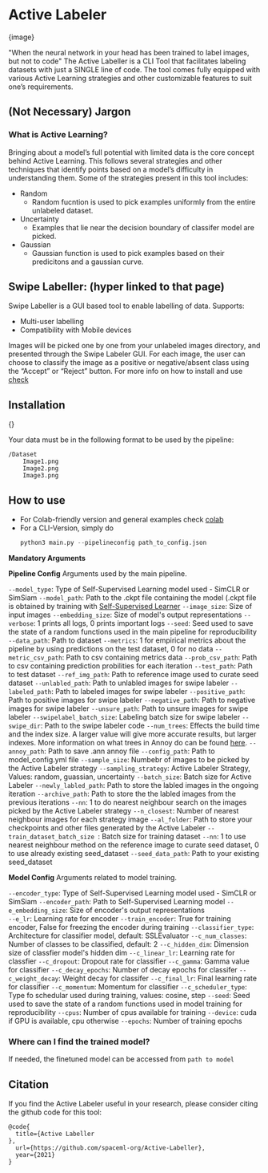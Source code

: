 # Active Labeler
{image}

"When the neural network in your head has been trained to label images, but not to code"
The Active Labeller is a CLI Tool that facilitates labeling datasets with just a SINGLE line of code. The tool comes fully equipped with various Active Learning strategies and other customizable features to suit one’s requirements.

## (Not Necessary) Jargon
### What is Active Learning?
Bringing about a model’s full potential with limited data is the core concept behind Active Learning. This follows several strategies and other techniques that identify points based on a model’s difficulty in understanding them. 
Some of the strategies present in this tool includes:
-  Random
    * Random fucntion is used to pick examples uniformly from the entire unlabeled dataset.
-  Uncertainty
    * Examples that lie near the decision boundary of classifer model are picked.
-  Gaussian 
    * Gaussian function is used to pick examples based on their predicitons and a gaussian curve. 


## Swipe Labeller: (hyper linked to that page)
Swipe Labeller is a GUI based tool to enable labelling of data.
Supports:
- Multi-user labelling
- Compatibility with Mobile devices

Images will be picked one by one from your unlabeled images directory, and presented through the Swipe Labeler GUI. For each image, the user can choose to classify the image as a positive or negative/absent class using the “Accept” or “Reject” button. 
For more info on how to install and use [check](https://github.com/spaceml-org/Swipe-Labeler)

## Installation
{}

Your data must be in the following format to be used by the pipeline:
```
/Dataset
    Image1.png
    Image2.png
    Image3.png
```

## How to use

* For Colab-friendly version and general examples check [colab]()
* For a CLI-Version, simply do 
    ```py
    python3 main.py --pipelineconfig path_to_config.json
    ```

__Mandatory Arguments__

__Pipeline Config__
Arguments used by the main pipeline. 

```--model_type```: Type of Self-Supervised Learning model used - SimCLR or SimSiam
```--model_path```: Path to the .ckpt file containing the model (.ckpt file is obtained by training with [Self-Supervised Learner](https://github.com/spaceml-org/Self-Supervised-Learner)
```--image_size```: Size of input images
```--embedding_size```: Size of model's output representations 
```--verbose```: 1 prints all logs, 0 prints important logs
```--seed```: Seed used to save the state of a random functions used in the main pipeline for reproducibility 
```--data_path```: Path to dataset
```--metrics```: 1 for empirical metrics about the pipeline by using predictions on the test dataset, 0 for no data 
```--metric_csv_path```: Path to csv containing metrics data
```--prob_csv_path```: Path to csv containing prediction probilities for each iteration
```--test_path```: Path to test dataset
```--ref_img_path```: Path to reference image used to curate seed dataset
```--unlabled_path```: Path to unlabled images for swipe labeler
```--labeled_path```: Path to labeled images for swipe labeler
```--positive_path```: Path to positive images for swipe labeler
```--negative_path```: Path to negative images for swipe labeler
```--unsure_path```: Path to unsure images for swipe labeler
```--swipelabel_batch_size```: Labeling batch size for swipe labeler
```--swipe_dir```: Path to the swipe labeler code
```--num_trees```: Effects the build time and the index size. A larger value will give more accurate results, but larger indexes. More information on what trees in Annoy do can be found [here](https://github.com/spotify/annoy#how-does-it-work).
```--annoy_path```: Path to save .ann annoy file
```--config_path```: Path to model_config.yml file
```--sample_size```: Numbebr of images to be picked by the Active Labeler strategy
```--sampling_strategy```: Active Labeler Strategy, Values: random, guassian, uncertainty 
```--batch_size```: Batch size for Active Labeler
```--newly_labled_path```:  Path to store the labled images in the ongoing iteration
```--archive_path```: Path to store the the labled images from the previous iterations
```--nn```: 1 to do nearest neighbour search on the images picked by the Active Labeler strategy
```--n_closest```: Number of nearest neighbour images for each strategy image
```--al_folder```: Path to store your checkpoints and other files generated by the Active Labeler
```--train_dataset_batch_size ```: Batch size for training dataset
```--nn```: 1 to use nearest neighbour method on the reference image to curate seed dataset, 0 to use already existing seed_dataset
```--seed_data_path```: Path to your existing seed_dataset


__Model Config__
Arguments related to model training. 

```--encoder_type```: Type of Self-Supervised Learning model used - SimCLR or SimSiam
```--encoder_path```: Path to Self-Supervised Learning model
```--e_embedding_size```: Size of encoder's output representations  
```--e_lr```: Learning rate for encoder
```--train_encoder```: True for training encoder, False for freezing the encoder during training
```--classifier_type```: Architecture for classifier model, default: SSLEvaluator
```--c_num_classes```: Number of classes to be classified, default: 2
```--c_hidden_dim```: Dimension size of classfier model's hidden dim 
```--c_linear_lr```: Learning rate for classfier
```--c_dropout```: Dropout rate for classifier
```--c_gamma```: Gamma value for classifier
```--c_decay_epochs```: Number of decay epochs for classifer 
```--c_weight_decay```: Weight decay for classifer
```--c_final_lr```: Final learning rate for classifier
```--c_momentum```: Momentum for classifier
```--c_scheduler_type```: Type fo schedular used during training, values: cosine, step
```--seed```: Seed used to save the state of a random functions used in model training for reproducibility
```--cpus```: Number of cpus available for training
```--device```: cuda if GPU is available, cpu otherwise
```--epochs```: Number of training epochs


### Where can I find the trained model?
If needed, the finetuned model can be accessed from ```path to model```

## Citation
If you find the Active Labeler useful in your research, please consider citing the github code for this tool:
```
@code{
  title={Active Labeller
},
  url={https://github.com/spaceml-org/Active-Labeller},
  year={2021}
}
```

</div>
